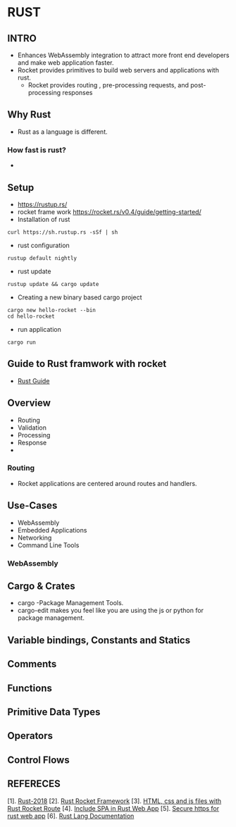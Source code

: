 # RUST

## INTRO
* Enhances WebAssembly integration to attract more front end developers and make web application faster.
* Rocket provides primitives to build web servers and applications with rust.
	* Rocket provides routing , pre-processing requests, and post-processing responses
## Why Rust
* Rust as a language is different.
### How fast is rust?
* 

## Setup
* https://rustup.rs/
* rocket frame work https://rocket.rs/v0.4/guide/getting-started/
* Installation of rust
```
curl https://sh.rustup.rs -sSf | sh
```
* rust configuration
```
rustup default nightly
```
* rust update
```
rustup update && cargo update
```
* Creating a new binary based cargo project 
```
cargo new hello-rocket --bin
cd hello-rocket
```
* run application
```
cargo run
```
## Guide to Rust framwork with rocket
* [Rust Guide](https://rocket.rs/v0.4/guide/getting-started/)

## Overview
* Routing
* Validation
* Processing
* Response
* 
### Routing 
* Rocket applications are centered around routes and handlers.

## Use-Cases
* WebAssembly
* Embedded Applications
* Networking
* Command Line Tools

### WebAssembly

## Cargo & Crates
* cargo -Package Management Tools.
* cargo-edit makes you feel like you are using the js or python for package management.

## Variable bindings, Constants and Statics

## Comments

## Functions

## Primitive Data Types

## Operators

## Control Flows

## REFERECES
[1]. [Rust-2018](https://hacks.mozilla.org/2018/12/rust-2018-is-here/)
[2]. [Rust Rocket Framework](https://gist.github.com/belst/ff36c5f3883f7bf9b06c379d0a7bed9e)
[3]. [HTML, css and js files with Rust Rocket Route](https://medium.com/@steadylearner/rust-web-app-1-setup-1c24c2c9ec66)
[4]. [Include SPA in Rust Web App](https://medium.com/@steadylearner/how-to-include-single-page-app-in-rust-web-application-f3d845934d6f)
[5]. [Secure https for rust web app](https://medium.com/@steadylearner/how-to-get-https-for-rust-web-app-9ea3e58a9a22)
[6]. [Rust Lang Documentation](https://doc.rust-lang.org/)
